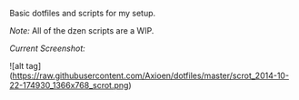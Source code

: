 Basic dotfiles and scripts for my setup.

*Note:* All of the dzen scripts are a WIP.

*Current Screenshot:*

![alt tag] (https://raw.githubusercontent.com/Axioen/dotfiles/master/scrot_2014-10-22-174930_1366x768_scrot.png)
